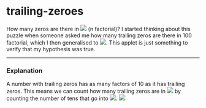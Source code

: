 # trailing-zeroes
How many zeros are there in <img src="https://render.githubusercontent.com/render/math?math=n!"> (n factorial)?
I started thinking about this puzzle when someone asked me how many trailing zeros are there in 100 factorial, which I then generalised to <img src="https://render.githubusercontent.com/render/math?math=n!">. This applet is just something to verify that my hypothesis was true.

------------------------------
### Explanation
A number with trailing zeros has as many factors of 10 as it has trailing zeros. This means we can count how many trailing zeros are in  <img src="https://render.githubusercontent.com/render/math?math=n!"> by counting the number of tens that go into <img src="https://render.githubusercontent.com/render/math?math=n!">. 
<img src="https://render.githubusercontent.com/render/math?math=e^{i +\pi} =x+1">
